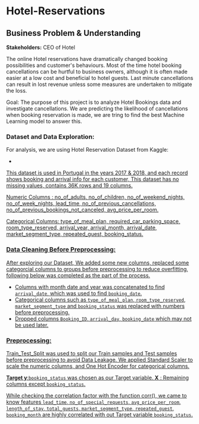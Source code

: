 # Hotel-Reservations

## Business Problem & Understanding
**Stakeholders:** CEO of Hotel

The online Hotel reservations have dramatically changed booking possibilities and customer's behaviours. Most of the time hotel booking
cancellations can be hurtful to business owners, although it is often made easier at a low cost and beneficial to hotel guests. Last minute 
cancellations can result in lost revenue unless some measures are undertaken to mitigate the loss.

Goal: The purpose of this project is to analyze Hotel Bookings data and investigate cancellations. We are predicting the likelihood
of cancellations when booking reservation is made, we are tring to find the best Machine Learning model to answer this.

### Dataset and Data Exploration:

For analysis, we are using Hotel Reservation Dataset from Kaggle:

- <a href = "https://www.kaggle.com/datasets/ahsan81/hotel-reservations-classification-dataset/data"> 

This dataset is used in Portugal in the years 2017 & 2018, and each record shows booking and arrival info for each customer, This dataset has no missing values, contains 36K rows and 19 columns.

Numeric Columns    : no_of_adults, no_of_children, no_of_weekend_nights, no_of_week_nights, lead_time, no_of_previous_cancellations, 
                     no_of_previous_bookings_not_canceled, avg_price_per_room.

Categorical Columns: type_of_meal_plan, required_car_parking_space, room_type_reserved, arrival_year, arrival_month, arrival_date,
                     market_segment_type, repeated_guest, booking_status.

### Data Cleaning Before Preprocessing:

After exploring our Dataset, We added some new columns, replaced some categorcial columns to groups before preprocessing to reduce overfitting, following below was completed as the part of the process.

 - Columns with month date and year was concatenated to find `arrival_date`, which was used to find `booking_date`.
 - Categorical columns such as `type_of_meal_plan`, `room_type_reserved`, `market_segment_type` and `booking_status` was replaced with numbers
   before preprocessing.
 - Dropped columns `Booking_ID`, `arrival_day`, `booking_date` which may not be used later.

### Preprocessing:

Train_Test_Split was used to split our Train samples and Test samples before preprocessing to avoid Data Leakage. We applied Standard Scaler to
scale the numeric columns, and One Hot Encoder for categorical columns.

**Target y**:`booking_status` was chosen as our Target variable.
**X**       : Remaining columns except `booking_status`.

While checking the correlation factor with the function corr(), we came to know features `lead_time`, `no_of_special_requests`, `avg_price_per_room`, `length_of_stay`, `total_guests`, `market_segment_type`, `repeated_guest`, `booking_month` are highly
correlated with out Target variable `booking_status`.




